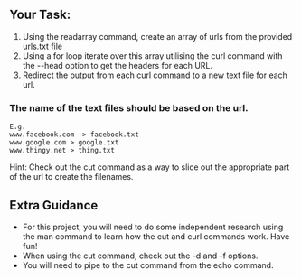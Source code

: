 
## Your Task:

1.  Using the ​readarray ​command, create an array of urls from the provided
urls.txt​ file
2.  Using a for loop iterate over this array utilising the ​curl​ command with the
--head​ option to get the headers for each URL.
3.  Redirect the output from each ​curl​ command to a new text file for each url.

### The name of the text files should be based on the url.
```
E.g.
www.​facebook​.com -> ​facebook​.txt
www.​google​.com > ​google​.txt
www.​thingy​.net > ​thing​.txt
```

​Hint​: Check out the ​cut​ ​command as a way to slice out the appropriate part of the url to create the filenames.

## Extra Guidance

* For this project, you will need to do some independent research using the ​man
command to learn how the ​cut ​and ​curl ​commands work. Have fun!
* When using the ​cut​ command, check out the ​-d​ and ​-f​ options.
* You will need to pipe to the ​cut​ command from the ​echo​ command.
